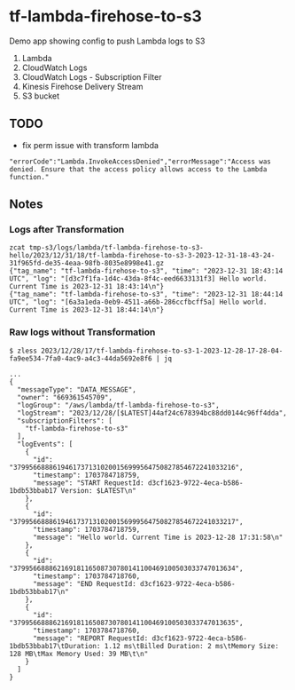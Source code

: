 # tf-lambda-firehose-to-s3

Demo app showing config to push Lambda logs to S3

1. Lambda
2. CloudWatch Logs
3. CloudWatch Logs - Subscription Filter
4. Kinesis Firehose Delivery Stream
5. S3 bucket


## TODO

- fix perm issue with transform lambda
```
"errorCode":"Lambda.InvokeAccessDenied","errorMessage":"Access was denied. Ensure that the access policy allows access to the Lambda function."
```

## Notes

### Logs after Transformation

```
zcat tmp-s3/logs/lambda/tf-lambda-firehose-to-s3-hello/2023/12/31/18/tf-lambda-firehose-to-s3-3-2023-12-31-18-43-24-31f965fd-de35-4eaa-98fb-8035e8998e41.gz
{"tag_name": "tf-lambda-firehose-to-s3", "time": "2023-12-31 18:43:14 UTC", "log": "[d3c7f1fa-1d4c-43da-8f4c-eed6633131f3] Hello world. Current Time is 2023-12-31 18:43:14\n"}
{"tag_name": "tf-lambda-firehose-to-s3", "time": "2023-12-31 18:44:14 UTC", "log": "[6a3a1eda-0eb9-4511-a66b-286ccfbcff5a] Hello world. Current Time is 2023-12-31 18:44:14\n"}

```

### Raw logs without Transformation

```
$ zless 2023/12/28/17/tf-lambda-firehose-to-s3-1-2023-12-28-17-28-04-fa9ee534-7fa0-4ac9-a4c3-44da5692e8f6 | jq

...
{
  "messageType": "DATA_MESSAGE",
  "owner": "669361545709",
  "logGroup": "/aws/lambda/tf-lambda-firehose-to-s3",
  "logStream": "2023/12/28/[$LATEST]44af24c678394bc88dd0144c96ff4dda",
  "subscriptionFilters": [
    "tf-lambda-firehose-to-s3"
  ],
  "logEvents": [
    {
      "id": "37995668886194617371310200156999564750827854672241033216",
      "timestamp": 1703784718759,
      "message": "START RequestId: d3cf1623-9722-4eca-b586-1bdb53bbab17 Version: $LATEST\n"
    },
    {
      "id": "37995668886194617371310200156999564750827854672241033217",
      "timestamp": 1703784718759,
      "message": "Hello world. Current Time is 2023-12-28 17:31:58\n"
    },
    {
      "id": "37995668886216918116508730780141100469100503033747013634",
      "timestamp": 1703784718760,
      "message": "END RequestId: d3cf1623-9722-4eca-b586-1bdb53bbab17\n"
    },
    {
      "id": "37995668886216918116508730780141100469100503033747013635",
      "timestamp": 1703784718760,
      "message": "REPORT RequestId: d3cf1623-9722-4eca-b586-1bdb53bbab17\tDuration: 1.12 ms\tBilled Duration: 2 ms\tMemory Size: 128 MB\tMax Memory Used: 39 MB\t\n"
    }
  ]
}
```